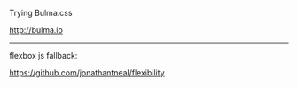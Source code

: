 Trying Bulma.css

<http://bulma.io>



---

flexbox js fallback:

<https://github.com/jonathantneal/flexibility>
